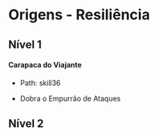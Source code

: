 # Origens - Resiliência

## Nível 1

#### Carapaca do Viajante

- Path: skill36

- Dobra o Empurrão de Ataques

## Nível 2